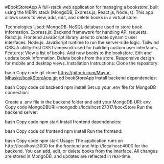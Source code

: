 #BookStoreApp
A full-stack web application for managing a bookstore, built using the MERN stack (MongoDB, Express.js, React.js, Node.js). This app allows users to view, add, edit, and delete books in a virtual store.

Technologies Used:
MongoDB: NoSQL database used to store book information.
Express.js: Backend framework for handling API requests.
React.js: Frontend JavaScript library used to create dynamic user interfaces.
Node.js: JavaScript runtime to run the server-side logic.
Tailwind CSS: A utility-first CSS framework used for building custom user interfaces.
Features:
View a list of books.
Add new books to the bookstore.
Edit and update book information.
Delete books from the store.
Responsive design for mobile and desktop views.
Installation Instructions:
Clone the repository:

bash
Copy code
git clone https://github.com/Mayur-Mhaske/bookStoreApp.git
cd bookStoreApp
Install backend dependencies:

bash
Copy code
cd backend
npm install
Set up your .env file for MongoDB connection:

Create a .env file in the backend folder and add your MongoDB URI:
env
Copy code
MongoDBURI=mongodb://localhost:27017/bookStore
Run the backend server:

bash
Copy code
npm start
Install frontend dependencies:

bash
Copy code
cd frontend
npm install
Run the frontend:

bash
Copy code
npm start
Usage:
The application runs on http://localhost:3000 for the frontend and http://localhost:4000 for the backend.
You can add, edit, or delete books from the interface.
All changes are stored in MongoDB, and updates are reflected in real-time.
